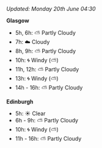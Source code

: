 *Updated: Monday 20th June 04:30*

**Glasgow**

* 5h, 6h: :partly_sunny: Partly Cloudy
* 7h: :cloud: Cloudy
* 8h, 9h: :partly_sunny: Partly Cloudy
* 10h: :cyclone: Windy (:partly_sunny:)
* 11h, 12h: :partly_sunny: Partly Cloudy
* 13h: :cyclone: Windy (:partly_sunny:)
* 14h - 16h: :partly_sunny: Partly Cloudy

**Edinburgh**

* 5h: :sunny: Clear
* 6h - 9h: :partly_sunny: Partly Cloudy
* 10h: :cyclone: Windy (:partly_sunny:)
* 11h - 16h: :partly_sunny: Partly Cloudy
